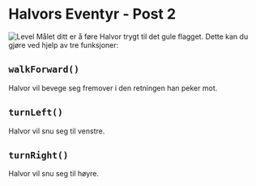 # Halvors Eventyr - Post 2
![Level](post2/level.png)
Målet ditt er å føre Halvor trygt til det gule flagget. Dette kan du gjøre ved hjelp av tre funksjoner:

## ```walkForward()```
Halvor vil bevege seg fremover i den retningen han peker mot.

## ```turnLeft()```
Halvor vil snu seg til venstre.

## ```turnRight()```
Halvor vil snu seg til høyre.